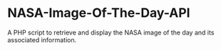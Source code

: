 # NASA-Image-Of-The-Day-API
A PHP script to retrieve and display the NASA image of the day and its associated information.
